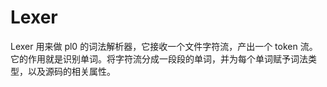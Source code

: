 <!--
 * @Author: zhangsunbaohong
 * @Email: zhangsunbaohong@163.com
 * @Date: 2021-10-14 22:02:37
 * @LastEditTime: 2021-10-14 23:01:37
 * @Description:
-->

# Lexer

Lexer 用来做 pl0 的词法解析器，它接收一个文件字符流，产出一个 token 流。它的作用就是识别单词。将字符流分成一段段的单词，并为每个单词赋予词法类型，以及源码的相关属性。
